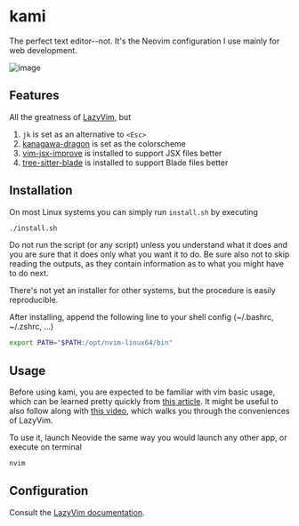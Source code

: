 # kami
The perfect text editor--not. It's the Neovim configuration I use mainly for web development.

![image](https://github.com/elfry2/kami/assets/47256917/dc8445cf-601d-442a-9c27-f3098b857b2a)

## Features
All the greatness of [LazyVim](https://www.lazyvim.org/), but
1. ```jk``` is set as an alternative to ```<Esc>```
2. [kanagawa-dragon](https://github.com/rebelot/kanagawa.nvim) is set as the colorscheme
3. [vim-jsx-improve](https://github.com/neoclide/vim-jsx-improve) is installed to support JSX files better
4. [tree-sitter-blade](https://github.com/EmranMR/tree-sitter-blade) is installed to support Blade files better

## Installation
On most Linux systems you can simply run ```install.sh``` by executing
```bash
./install.sh
```

Do not run the script (or any script) unless you understand what it does and you are sure that it does only what you want it to do. Be sure also not to skip reading the outputs, as they contain information as to what you might have to do next.

There's not yet an installer for other systems, but the procedure is easily reproducible.

After installing, append the following line to your shell config (~/.bashrc, ~/.zshrc, ...)
```bash
export PATH="$PATH:/opt/nvim-linux64/bin"
```

## Usage
Before using kami, you are expected to be familiar with vim basic usage, which can be learned pretty quickly from [this article](https://www.linuxfoundation.org/blog/blog/classic-sysadmin-vim-101-a-beginners-guide-to-vim). It might be useful to also follow along with [this video](https://www.youtube.com/watch?v=N93cTbtLCIM), which walks you through the conveniences of LazyVim.

To use it, launch Neovide the same way you would launch any other app, or execute on terminal
```bash
nvim
```


## Configuration
Consult the [LazyVim documentation](https://www.lazyvim.org/).
